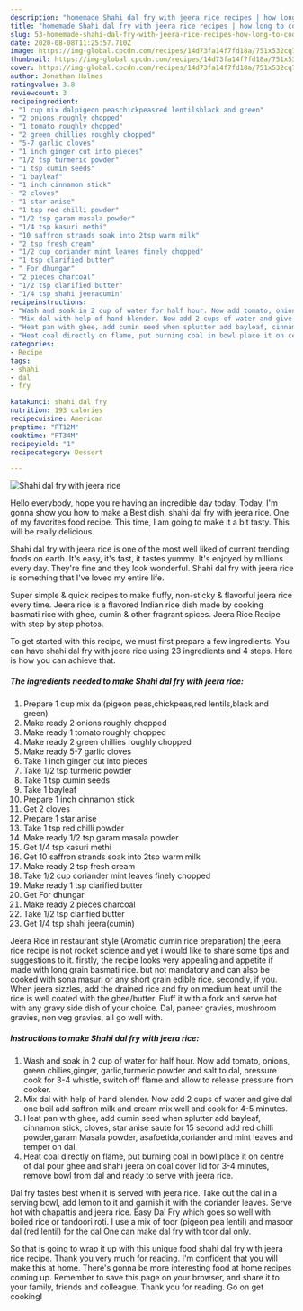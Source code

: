 ```yaml
---
description: "homemade Shahi dal fry with jeera rice recipes | how long to cook Shahi dal fry with jeera rice"
title: "homemade Shahi dal fry with jeera rice recipes | how long to cook Shahi dal fry with jeera rice"
slug: 53-homemade-shahi-dal-fry-with-jeera-rice-recipes-how-long-to-cook-shahi-dal-fry-with-jeera-rice
date: 2020-08-08T11:25:57.710Z
image: https://img-global.cpcdn.com/recipes/14d73fa14f7fd18a/751x532cq70/shahi-dal-fry-with-jeera-rice-recipe-main-photo.jpg
thumbnail: https://img-global.cpcdn.com/recipes/14d73fa14f7fd18a/751x532cq70/shahi-dal-fry-with-jeera-rice-recipe-main-photo.jpg
cover: https://img-global.cpcdn.com/recipes/14d73fa14f7fd18a/751x532cq70/shahi-dal-fry-with-jeera-rice-recipe-main-photo.jpg
author: Jonathan Holmes
ratingvalue: 3.8
reviewcount: 3
recipeingredient:
- "1 cup mix dalpigeon peaschickpeasred lentilsblack and green"
- "2 onions roughly chopped"
- "1 tomato roughly chopped"
- "2 green chillies roughly chopped"
- "5-7 garlic cloves"
- "1 inch ginger cut into pieces"
- "1/2 tsp turmeric powder"
- "1 tsp cumin seeds"
- "1 bayleaf"
- "1 inch cinnamon stick"
- "2 cloves"
- "1 star anise"
- "1 tsp red chilli powder"
- "1/2 tsp garam masala powder"
- "1/4 tsp kasuri methi"
- "10 saffron strands soak into 2tsp warm milk"
- "2 tsp fresh cream"
- "1/2 cup coriander mint leaves finely chopped"
- "1 tsp clarified butter"
- " For dhungar"
- "2 pieces charcoal"
- "1/2 tsp clarified butter"
- "1/4 tsp shahi jeeracumin"
recipeinstructions:
- "Wash and soak in 2 cup of water for half hour. Now add tomato, onions, green chilies,ginger, garlic,turmeric powder and salt to dal, pressure cook for 3-4 whistle, switch off flame and allow to release pressure from cooker."
- "Mix dal with help of hand blender. Now add 2 cups of water and give dal one boil add saffron milk and cream mix well and cook for 4-5 minutes."
- "Heat pan with ghee, add cumin seed when splutter add bayleaf, cinnamon stick, cloves, star anise saute for 15 second add red chilli powder,garam Masala powder, asafoetida,coriander and mint leaves and temper on dal."
- "Heat coal directly on flame, put burning coal in bowl place it on centre of dal pour ghee and shahi jeera on coal cover lid for 3-4 minutes, remove bowl from dal and ready to serve with jeera rice."
categories:
- Recipe
tags:
- shahi
- dal
- fry

katakunci: shahi dal fry 
nutrition: 193 calories
recipecuisine: American
preptime: "PT12M"
cooktime: "PT34M"
recipeyield: "1"
recipecategory: Dessert

---
```



![Shahi dal fry with jeera rice](https://img-global.cpcdn.com/recipes/14d73fa14f7fd18a/751x532cq70/shahi-dal-fry-with-jeera-rice-recipe-main-photo.jpg)

Hello everybody, hope you're having an incredible day today. Today, I'm gonna show you how to make a Best dish, shahi dal fry with jeera rice. One of my favorites food recipe. This time, I am going to make it a bit tasty. This will be really delicious.

Shahi dal fry with jeera rice is one of the most well liked of current trending foods on earth. It's easy, it's fast, it tastes yummy. It's enjoyed by millions every day. They're fine and they look wonderful. Shahi dal fry with jeera rice is something that I've loved my entire life.

Super simple &amp; quick recipes to make fluffy, non-sticky &amp; flavorful jeera rice every time. Jeera rice is a flavored Indian rice dish made by cooking basmati rice with ghee, cumin &amp; other fragrant spices. Jeera Rice Recipe with step by step photos.


To get started with this recipe, we must first prepare a few ingredients. You can have shahi dal fry with jeera rice using 23 ingredients and 4 steps. Here is how you can achieve that.

<!--inarticleads1-->

##### The ingredients needed to make Shahi dal fry with jeera rice:

1. Prepare 1 cup mix dal(pigeon peas,chickpeas,red lentils,black and green)
1. Make ready 2 onions roughly chopped
1. Make ready 1 tomato roughly chopped
1. Make ready 2 green chillies roughly chopped
1. Make ready 5-7 garlic cloves
1. Take 1 inch ginger cut into pieces
1. Take 1/2 tsp turmeric powder
1. Take 1 tsp cumin seeds
1. Take 1 bayleaf
1. Prepare 1 inch cinnamon stick
1. Get 2 cloves
1. Prepare 1 star anise
1. Take 1 tsp red chilli powder
1. Make ready 1/2 tsp garam masala powder
1. Get 1/4 tsp kasuri methi
1. Get 10 saffron strands soak into 2tsp warm milk
1. Make ready 2 tsp fresh cream
1. Take 1/2 cup coriander mint leaves finely chopped
1. Make ready 1 tsp clarified butter
1. Get  For dhungar
1. Make ready 2 pieces charcoal
1. Take 1/2 tsp clarified butter
1. Get 1/4 tsp shahi jeera(cumin)


Jeera Rice in restaurant style (Aromatic cumin rice preparation) the jeera rice recipe is not rocket science and yet i would like to share some tips and suggestions to it. firstly, the recipe looks very appealing and appetite if made with long grain basmati rice. but not mandatory and can also be cooked with sona masuri or any short grain edible rice. secondly, if you. When jeera sizzles, add the drained rice and fry on medium heat until the rice is well coated with the ghee/butter. Fluff it with a fork and serve hot with any gravy side dish of your choice. Dal, paneer gravies, mushroom gravies, non veg gravies, all go well with. 

<!--inarticleads2-->

##### Instructions to make Shahi dal fry with jeera rice:

1. Wash and soak in 2 cup of water for half hour. Now add tomato, onions, green chilies,ginger, garlic,turmeric powder and salt to dal, pressure cook for 3-4 whistle, switch off flame and allow to release pressure from cooker.
1. Mix dal with help of hand blender. Now add 2 cups of water and give dal one boil add saffron milk and cream mix well and cook for 4-5 minutes.
1. Heat pan with ghee, add cumin seed when splutter add bayleaf, cinnamon stick, cloves, star anise saute for 15 second add red chilli powder,garam Masala powder, asafoetida,coriander and mint leaves and temper on dal.
1. Heat coal directly on flame, put burning coal in bowl place it on centre of dal pour ghee and shahi jeera on coal cover lid for 3-4 minutes, remove bowl from dal and ready to serve with jeera rice.


Dal fry tastes best when it is served with jeera rice. Take out the dal in a serving bowl, add lemon to it and garnish it with the coriander leaves. Serve hot with chapattis and jeera rice. Easy Dal Fry which goes so well with boiled rice or tandoori roti. I use a mix of toor (pigeon pea lentil) and masoor dal (red lentil) for the dal One can make dal fry with toor dal only. 

So that is going to wrap it up with this unique food shahi dal fry with jeera rice recipe. Thank you very much for reading. I'm confident that you will make this at home. There's gonna be more interesting food at home recipes coming up. Remember to save this page on your browser, and share it to your family, friends and colleague. Thank you for reading. Go on get cooking!
